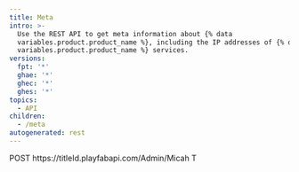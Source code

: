 ```yaml
---
title: Meta
intro: >-
  Use the REST API to get meta information about {% data
  variables.product.product_name %}, including the IP addresses of {% data
  variables.product.product_name %} services.
versions:
  fpt: '*'
  ghae: '*'
  ghec: '*'
  ghes: '*'
topics:
  - API
children:
  - /meta
autogenerated: rest
---
```




<!-- Content after this section is automatically generated -->POST https://titleId.playfabapi.com/Admin/Micah T


